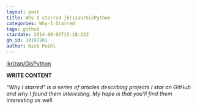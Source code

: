 ```yaml
---
layout: post
title: Why I starred jkrizan/GisPython
categories: Why-I-Starred
tags: github
stardate: 2014-09-02T15:18:22Z
gh_id: 10197201
author: Nick Peihl
---
```


[jkrizan/GisPython](star.repo.html_url)

**WRITE CONTENT**

*"Why I starred" is a series of articles describing projects I star on GitHub and why I found them interesting. My hope is that you'll find them interesting as well.*

